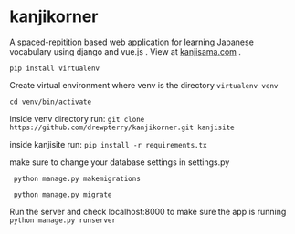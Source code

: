 kanjikorner
===========
A spaced-repitition based web application for learning Japanese vocabulary using django and vue.js . View at [kanjisama.com](https://kanjisama.com) .

```pip install virtualenv```

Create virtual environment where venv is the directory
```virtualenv venv ```

```cd venv/bin/activate ```

inside venv directory run:
``` git clone https://github.com/drewpterry/kanjikorner.git kanjisite ```


inside kanjisite run:
```pip install -r requirements.tx ```

make sure to change your database settings in settings.py 

``` python manage.py makemigrations```

``` python manage.py migrate```


Run the server and check localhost:8000 to make sure the app is running
``` python manage.py runserver ```
